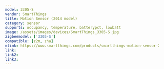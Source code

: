 ```yaml
---
model: 3305-S
vendor: SmartThings
title: Motion Sensor (2014 model)
category: sensor
supports: occupancy, temperature, batterypct, lowbatt
image: /assets/images/devices/SmartThings_3305-S.jpg
zigbeemodel: ['3305-S']
compatible: [z2m, zha]
mlink: https://www.smartthings.com/products/smartthings-motion-sensor-2015
link: 
link2: 
link3: 
---
```

